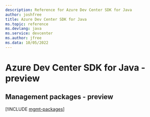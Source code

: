 ```yaml
---
description: Reference for Azure Dev Center SDK for Java
author: joshfree
title: Azure Dev Center SDK for Java
ms.topic: reference
ms.devlang: java
ms.service: devcenter
ms.author: jfree
ms.data: 10/05/2022
---
```

# Azure Dev Center SDK for Java - preview

## Management packages - preview
[!INCLUDE [mgmt-packages](dev-center-mgmt-index.md)]